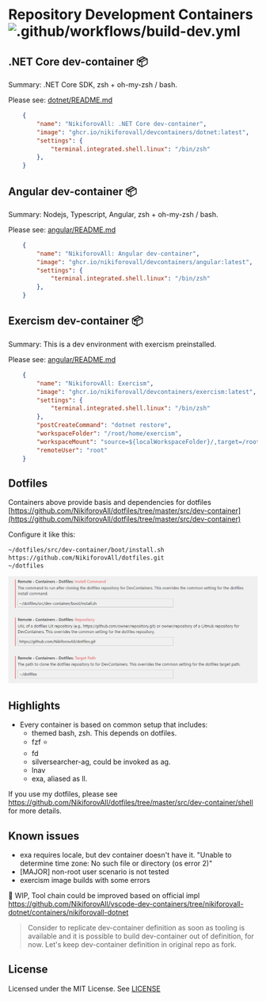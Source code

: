 # Repository Development Containers ![.github/workflows/build-dev.yml](https://github.com/NikiforovAll/dev-containers/workflows/.github/workflows/build-dev.yml/badge.svg?branch=master)


## .NET Core dev-container 📦

Summary: .NET Core SDK, zsh + oh-my-zsh / bash.

Please see: [dotnet/README.md](https://github.com/NikiforovAll/dev-containers/tree/master/containers/dotnet)

```json
    {
        "name": "NikiforovAll: .NET Core dev-container",
        "image": "ghcr.io/nikiforovall/devcontainers/dotnet:latest",
        "settings": {
            "terminal.integrated.shell.linux": "/bin/zsh"
        },
    }
```

## Angular dev-container 📦

Summary: Nodejs, Typescript, Angular, zsh + oh-my-zsh / bash.

Please see: [angular/README.md](https://github.com/NikiforovAll/dev-containers/tree/master/containers/angular)

```json
    {
        "name": "NikiforovAll: Angular dev-container",
        "image": "ghcr.io/nikiforovall/devcontainers/angular:latest",
        "settings": {
            "terminal.integrated.shell.linux": "/bin/zsh"
        },
    }
```

## Exercism dev-container 📦

Summary: This is a dev environment with exercism preinstalled.

Please see: [angular/README.md](https://github.com/NikiforovAll/dev-containers/tree/master/containers/exercism)

```json
    {
        "name": "NikiforovAll: Exercism",
        "image": "ghcr.io/nikiforovall/devcontainers/exercism:latest",
        "settings": {
            "terminal.integrated.shell.linux": "/bin/zsh"
        },
        "postCreateCommand": "dotnet restore",
        "workspaceFolder": "/root/home/exercism",
        "workspaceMount": "source=${localWorkspaceFolder}/,target=/root/home/exercism,type=bind,consistency=cached",
        "remoteUser": "root"
    }
```

## Dotfiles

Containers above provide basis and dependencies for dotfiles [https://github.com/NikiforovAll/dotfiles/tree/master/src/dev-container](https://github.com/NikiforovAll/dotfiles/tree/master/src/dev-container)

Configure it like this:

```text
~/dotfiles/src/dev-container/boot/install.sh
https://github.com/NikiforovAll/dotfiles.git
~/dotfiles
```

![alt](./assets/cnf_dotfiles.png)

## Highlights

* Every container is based on common setup that includes:
  * themed bash, zsh. This depends on dotfiles.
  * fzf ⭐
  * fd
  * silversearcher-ag, could be invoked as ag.
  * lnav
  * exa, aliased as ll.

If you use my dotfiles, please see <https://github.com/NikiforovAll/dotfiles/tree/master/src/dev-container/shell> for more details.

## Known issues

* exa requires locale, but dev container doesn't have it. "Unable to determine time zone: No such file or directory (os error 2)"
* [MAJOR] non-root user scenario is not tested
* exercism image builds with some errors

🚧 WIP, Tool chain could be improved based on official impl <https://github.com/NikiforovAll/vscode-dev-containers/tree/nikiforovall-dotnet/containers/nikiforovall-dotnet>

> Consider to replicate dev-container definition as soon as tooling is available and it is possible to build dev-container out of definition, for now. Let's keep dev-container definition in original repo as fork.

## License

Licensed under the MIT License. See [LICENSE](./LICENSE)
